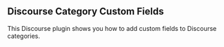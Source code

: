 ## Discourse Category Custom Fields

This Discourse plugin shows you how to add custom fields to Discourse categories.